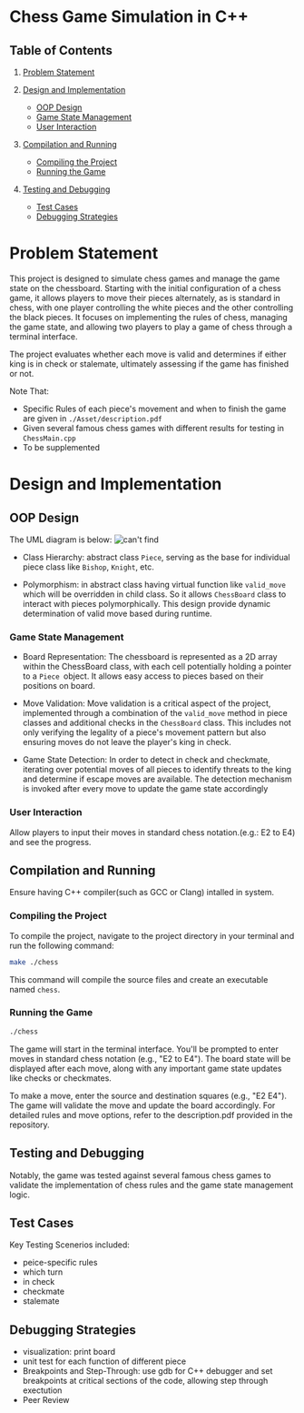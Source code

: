 # Chess Game Simulation in C++


## Table of Contents
1. [Problem Statement](#problem-statement)
2. [Design and Implementation](#design-and-implementation)
    - [OOP Design](#oop-design)
    - [Game State Management](#game-state-management)
    - [User Interaction](#user-interaction)
3. [Compilation and Running](#compilation-and-running)
    - [Compiling the Project](#compiling-the-project)
    - [Running the Game](#running-the-game)

4. [Testing and Debugging](#testing-and-debugging)
    - [Test Cases](#test-cases)
    - [Debugging Strategies](#debugging-strategies)



   

# Problem Statement

This project is designed to simulate chess games and manage the game state on the chessboard. Starting with the initial configuration of a chess game, it allows players to move their pieces alternately, as is standard in chess, with one player controlling the white pieces and the other controlling the black pieces. It focuses on implementing the rules of chess, managing the game state, and allowing two players to play a game of chess through a terminal interface.

The project evaluates whether each move is valid and determines if either king is in check or stalemate, ultimately assessing if the game has finished or not.




Note That:
* Specific Rules of each piece's movement and when to finish the game are given in `./Asset/description.pdf`
* Given several famous chess games with different results for testing in `ChessMain.cpp`
* To be supplemented

# Design and Implementation

## OOP Design

The UML diagram is below:
![can't find](https://github.com/ChloeWu23/ChessBoard/blob/main/Asset/uml.png?raw=true)

* Class Hierarchy: abstract class `Piece`, serving as the base for individual piece class like `Bishop`, `Knight`, etc. 

* Polymorphism: in abstract class having virtual function like `valid_move` which will be overridden in child class. So it allows `ChessBoard` class to interact with pieces polymorphically. This design provide dynamic determination of valid move based during runtime. 

### Game State Management

* Board Representation: The chessboard is represented as a 2D array within the ChessBoard class, with each cell potentially holding a pointer to a `Piece `object. It allows easy access to pieces based on their positions on board.

* Move Validation: Move validation is a critical aspect of the project, implemented through a combination of the `valid_move` method in piece classes and additional checks in the `ChessBoard` class. This includes not only verifying the legality of a piece's movement pattern but also ensuring moves do not leave the player's king in check.

* Game State Detection: In order to detect in check and checkmate, iterating over potential moves of all pieces to identify threats to the king and determine if escape moves are available. The detection mechanism is invoked after every move to update the game state accordingly


### User Interaction
Allow players to input their moves in standard chess notation.(e.g.: E2 to E4) and see the progress.



## Compilation and Running

Ensure having C++ compiler(such as GCC or Clang) intalled in system.


### Compiling the Project
To compile the project, navigate to the project directory in your terminal and run the following command:

```bash
make ./chess
```
This command will compile the source files and create an executable named `chess`.

### Running the Game
```bash
./chess
```
The game will start in the terminal interface. You'll be prompted to enter moves in standard chess notation (e.g., "E2 to E4"). The board state will be displayed after each move, along with any important game state updates like checks or checkmates.

To make a move, enter the source and destination squares (e.g., "E2 E4"). The game will validate the move and update the board accordingly. For detailed rules and move options, refer to the description.pdf provided in the repository.


## Testing and Debugging

 Notably, the game was tested against several famous chess games to validate the implementation of chess rules and the game state management logic. 

## Test Cases

Key Testing Scenerios included:

* peice-specific rules
* which turn
* in check
* checkmate
* stalemate

## Debugging Strategies

* visualization: print board 
* unit test for each function of different piece
* Breakpoints and Step-Through: use gdb for C++ debugger and set breakpoints at critical sections of the code, allowing step through exectution 
* Peer Review


 
